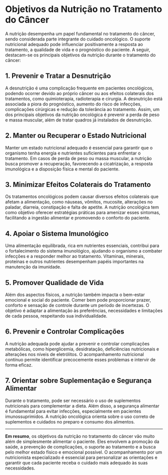 
# Objetivos da Nutrição no Tratamento do Câncer

A nutrição desempenha um papel fundamental no tratamento do câncer, sendo considerada parte integrante do cuidado oncológico. O suporte nutricional adequado pode influenciar positivamente a resposta ao tratamento, a qualidade de vida e o prognóstico do paciente. A seguir, destacam-se os principais objetivos da nutrição durante o tratamento do câncer:

## 1. Prevenir e Tratar a Desnutrição

A desnutrição é uma complicação frequente em pacientes oncológicos, podendo ocorrer devido ao próprio câncer ou aos efeitos colaterais dos tratamentos, como quimioterapia, radioterapia e cirurgia. A desnutrição está associada a piora do prognóstico, aumento do risco de infecções, complicações cirúrgicas e redução da tolerância ao tratamento. Assim, um dos principais objetivos da nutrição oncológica é prevenir a perda de peso e massa muscular, além de tratar quadros já instalados de desnutrição.

## 2. Manter ou Recuperar o Estado Nutricional

Manter um estado nutricional adequado é essencial para garantir que o organismo tenha energia e nutrientes suficientes para enfrentar o tratamento. Em casos de perda de peso ou massa muscular, a nutrição busca promover a recuperação, favorecendo a cicatrização, a resposta imunológica e a disposição física e mental do paciente.

## 3. Minimizar Efeitos Colaterais do Tratamento

Os tratamentos oncológicos podem causar diversos efeitos colaterais que afetam a alimentação, como náuseas, vômitos, mucosite, alterações no paladar, diarreia, constipação e falta de apetite. A nutrição oncológica tem como objetivo oferecer estratégias práticas para amenizar esses sintomas, facilitando a ingestão alimentar e promovendo o conforto do paciente.

## 4. Apoiar o Sistema Imunológico

Uma alimentação equilibrada, rica em nutrientes essenciais, contribui para o fortalecimento do sistema imunológico, ajudando o organismo a combater infecções e a responder melhor ao tratamento. Vitaminas, minerais, proteínas e outros nutrientes desempenham papéis importantes na manutenção da imunidade.

## 5. Promover Qualidade de Vida

Além dos aspectos físicos, a nutrição também impacta o bem-estar emocional e social do paciente. Comer bem pode proporcionar prazer, conforto e sensação de controle durante um período de incertezas. O objetivo é adaptar a alimentação às preferências, necessidades e limitações de cada pessoa, respeitando sua individualidade.

## 6. Prevenir e Controlar Complicações

A nutrição adequada pode ajudar a prevenir e controlar complicações metabólicas, como hiperglicemia, desidratação, deficiências nutricionais e alterações nos níveis de eletrólitos. O acompanhamento nutricional contínuo permite identificar precocemente esses problemas e intervir de forma eficaz.

## 7. Orientar sobre Suplementação e Segurança Alimentar

Durante o tratamento, pode ser necessário o uso de suplementos nutricionais para complementar a dieta. Além disso, a segurança alimentar é fundamental para evitar infecções, especialmente em pacientes imunossuprimidos. A nutrição oncológica orienta sobre o uso correto de suplementos e cuidados no preparo e consumo dos alimentos.

---

**Em resumo**, os objetivos da nutrição no tratamento do câncer vão muito além de simplesmente alimentar o paciente. Eles envolvem a promoção da saúde, a prevenção de complicações, o suporte ao tratamento e a busca pelo melhor estado físico e emocional possível. O acompanhamento por um nutricionista especializado é essencial para personalizar as orientações e garantir que cada paciente receba o cuidado mais adequado às suas necessidades.
```
